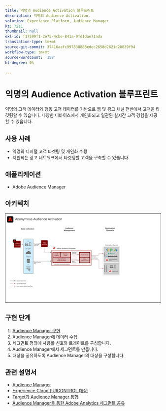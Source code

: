 ```yaml
---
title: 익명의 Audience Activation 블루프린트
description: 익명의 Audience Activation.
solution: Experience Platform, Audience Manager
kt: 7211
thumbnail: null
exl-id: f17599f1-2e75-4cbe-841a-9fd1dae71ada
translation-type: tm+mt
source-git-commit: 37416aafc997838888edec2658d2621d20839f94
workflow-type: tm+mt
source-wordcount: '158'
ht-degree: 0%

---
```


# 익명의 Audience Activation 블루프린트

익명의 고객 데이터와 행동 고객 데이터를 기반으로 웹 및 광고 채널 전반에서 고객을 타깃팅할 수 있습니다. 다양한 디바이스에서 개인화되고 일관된 실시간 고객 경험을 제공할 수 있습니다.

## 사용 사례

* 익명의 디지털 고객 타겟팅 및 개인화 수행
* 지원되는 광고 네트워크에서 타겟팅할 고객을 구축할 수 있습니다.

## 애플리케이션

* Adobe Audience Manager

## 아키텍처

<img src="assets/aam.svg" alt="익명의 Audience Activation 청사진을 위한 참조 아키텍처" style="border:1px solid #4a4a4a" />

## 구현 단계

<!-- These steps should link to help. -->

1. [Audience Manager 구현](https://experienceleague.corp.adobe.com/docs/audience-manager/user-guide/implementation-integration-guides/implement-audience-manager.html?lang=en#implementation-integration-guides).
1. Audience Manager에 데이터 수집
1. 세그먼트 정의에 사용할 신호와 트레이트를 구성합니다.
1. Audience Manager에서 세그먼트를 만듭니다.
1. 대상을 공유하도록 Audience Manager의 대상을 구성합니다.

## 관련 설명서

* [Audience Manager](https://experienceleague.adobe.com/docs/audience-manager.html?lang=en)
* [Experience Cloud  [!UICONTROL 대상]](https://experienceleague.adobe.com/docs/core-services/interface/audiences/audience-library.html)
* [Target과 Audience Manager 통합](https://experienceleague.adobe.com/docs/audience-manager/user-guide/implementation-integration-guides/integration-other-solutions/aam-target-integration.html)
* [Audience Manager을 통한 Adobe Analytics 세그먼트 공유](https://experienceleague.adobe.com/docs/analytics/components/segmentation/segmentation-workflow/seg-publish.html)
